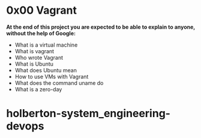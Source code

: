 # 0x00 Vagrant

**At the end of this project you are expected to be able to explain to anyone, without the help of Google:**

- What is a virtual machine
- What is vagrant
- Who wrote Vagrant
- What is Ubuntu
- What does Ubuntu mean
- How to use VMs with Vagrant
- What does the command uname do
- What is a zero-day
# holberton-system_engineering-devops
